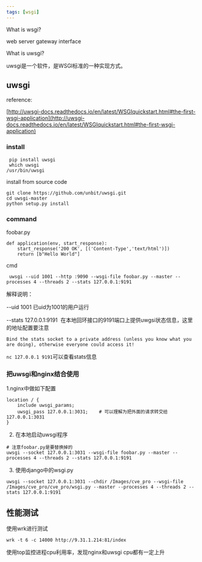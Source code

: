 ```yaml
---
tags: [wsgi]
---
```


 What is wsgi?
 
 web server gateway interface
 
 What is uwsgi?
 
 uwsgi是一个软件，是WSGI标准的一种实现方式。
 
 ## uwsgi
 reference:
 
 [http://uwsgi-docs.readthedocs.io/en/latest/WSGIquickstart.html#the-first-wsgi-application](http://uwsgi-docs.readthedocs.io/en/latest/WSGIquickstart.html#the-first-wsgi-application)
 
 ### install
 
```
 pip install uwsgi
 which uwsgi
/usr/bin/uwsgi
```

install from source code

```
git clone https://github.com/unbit/uwsgi.git
cd uwsgi-master
python setup.py install

```
### command
foobar.py
```
def application(env, start_response):
    start_response('200 OK', [('Content-Type','text/html')])
    return [b"Hello World"]
```

cmd
```
 uwsgi --uid 1001 --http :9090 --wsgi-file foobar.py --master --processes 4 --threads 2 --stats 127.0.0.1:9191
```
解释说明：

--uid 1001 已uid为1001的用户运行

--stats 127.0.0.1:9191  在本地回环接口的9191端口上提供uwgsi状态信息，这里的地址配置要注意

`Bind the stats socket to a private address (unless you know what you are doing), otherwise everyone could access it!`

`nc 127.0.0.1 9191`可以查看stats信息

### 把uwsgi和nginx结合使用
1.nginx中做如下配置

```
location / {
    include uwsgi_params;
    uwsgi_pass 127.0.0.1:3031;    # 可以理解为把外面的请求转交给127.0.0.1:3031
}
```
2. 在本地启动uwsgi程序
```
# 注意foobar.py是要替换掉的
uwsgi --socket 127.0.0.1:3031 --wsgi-file foobar.py --master --processes 4 --threads 2 --stats 127.0.0.1:9191
```

3. 使用django中的wsgi.py
```
uwsgi --socket 127.0.0.1:3031 --chdir /Images/cve_pro --wsgi-file /Images/cve_pro/cve_pro/wsgi.py --master --processes 4 --threads 2 --stats 127.0.0.1:9191

```


## 性能测试

使用wrk进行测试
```
wrk -t 6 -c 14000 http://9.31.1.214:81/index
```
使用top监控进程cpu利用率，发现nginx和uwsgi cpu都有一定上升

